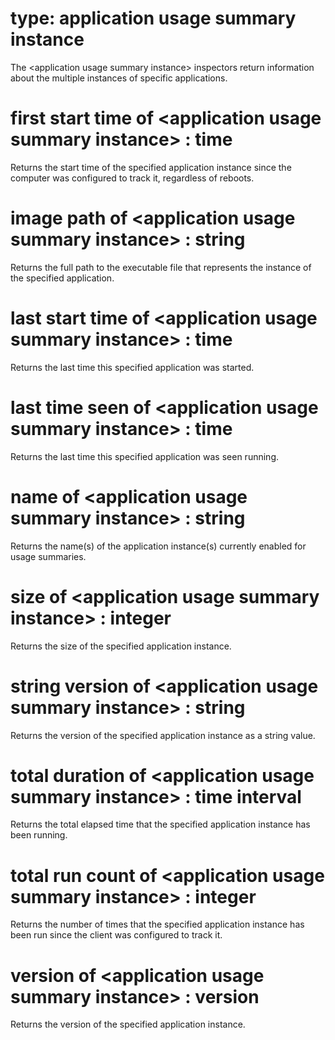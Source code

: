 # type: application usage summary instance

The &lt;application usage summary instance&gt; inspectors return information about the multiple instances of specific applications.

# first start time of &lt;application usage summary instance&gt; : time

Returns the start time of the specified application instance since the computer was configured to track it, regardless of reboots.

# image path of &lt;application usage summary instance&gt; : string

Returns the full path to the executable file that represents the instance of the specified application.

# last start time of &lt;application usage summary instance&gt; : time

Returns the last time this specified application was started.

# last time seen of &lt;application usage summary instance&gt; : time

Returns the last time this specified application was seen running.

# name of &lt;application usage summary instance&gt; : string

Returns the name(s) of the application instance(s) currently enabled for usage summaries.

# size of &lt;application usage summary instance&gt; : integer

Returns the size of the specified application instance.

# string version of &lt;application usage summary instance&gt; : string

Returns the version of the specified application instance as a string value.

# total duration of &lt;application usage summary instance&gt; : time interval

Returns the total elapsed time that the specified application instance has been running.

# total run count of &lt;application usage summary instance&gt; : integer

Returns the number of times that the specified application instance has been run since the client was configured to track it.

# version of &lt;application usage summary instance&gt; : version

Returns the version of the specified application instance.
